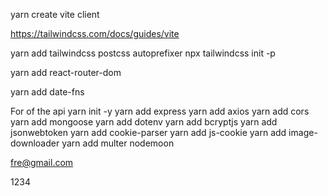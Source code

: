 yarn create vite client

https://tailwindcss.com/docs/guides/vite

yarn add tailwindcss postcss autoprefixer
npx tailwindcss init -p

yarn add react-router-dom

yarn add date-fns





For of the api
yarn init -y 
yarn add express
yarn add axios
yarn add cors
yarn add mongoose
yarn add dotenv
yarn add bcryptjs
yarn add jsonwebtoken
yarn add cookie-parser
yarn add js-cookie
yarn add image-downloader
yarn add multer
nodemoon

fre@gmail.com

1234



